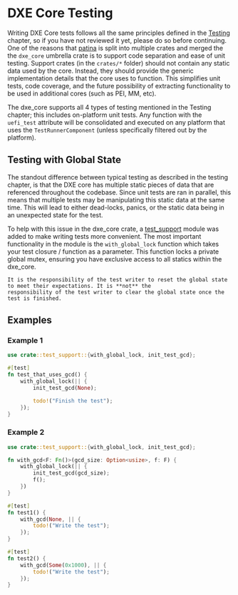 # DXE Core Testing

Writing DXE Core tests follows all the same principles defined in the [Testing](../dev/testing.md) chapter, so if you
have not reviewed it yet, please do so before continuing. One of the reasons that [patina](https://github.com/OpenDevicePartnership/patina)
is split into multiple crates and merged the the `dxe_core` umbrella crate is to support code separation and ease of
unit testing. Support crates (in the `crates/*` folder) should not contain any static data used by the core. Instead,
they should provide the generic implementation details that the core uses to function. This simplifies unit tests, code
coverage, and the future possibility of extracting functionality to be used in additional cores (such as PEI, MM, etc).

The dxe_core supports all 4 types of testing mentioned in the Testing chapter; this includes on-platform unit tests.
Any function with the `uefi_test` attribute will be consolidated and executed on any platform that uses the
`TestRunnerComponent` (unless specifically filtered out by the platform).

## Testing with Global State

The standout difference between typical testing as described in the testing chapter, is that the DXE core has multiple
static pieces of data that are referenced throughout the codebase. Since unit tests are ran in parallel, this means
that multiple tests may be manipulating this static data at the same time. This will lead to either dead-locks, panics,
or the static data being in an unexpected state for the test.

To help with this issue in the dxe_core crate, a [test_support](https://github.com/OpenDevicePartnership/patina/blob/main/dxe_core/src/test_support.rs)
module was added to make writing tests more convenient. The most important functionality in the module is the
`with_global_lock` function which takes your test closure / function as a parameter. This function locks a private
global mutex, ensuring you have exclusive access to all statics within the dxe_core.

``` admonish warning
It is the responsibility of the test writer to reset the global state to meet their expectations. It is **not** the
responsibility of the test writer to clear the global state once the test is finished.
```

## Examples

### Example 1

```rust
use crate::test_support::{with_global_lock, init_test_gcd};

#[test]
fn test_that_uses_gcd() {
    with_global_lock(|| {
        init_test_gcd(None);

        todo!("Finish the test");
    });
}
```

### Example 2

```rust
use crate::test_support::{with_global_lock, init_test_gcd};

fn with_gcd<F: Fn()>(gcd_size: Option<usize>, f: F) {
    with_global_lock(|| {
        init_test_gcd(gcd_size);
        f();
    })
}

#[test]
fn test1() {
    with_gcd(None, || {
        todo!("Write the test");
    });
}

#[test]
fn test2() {
    with_gcd(Some(0x1000), || {
        todo!("Write the test");
    });
}
```

